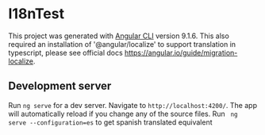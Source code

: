 # I18nTest

This project was generated with [Angular CLI](https://github.com/angular/angular-cli) version 9.1.6. This also required an installation of '@angular/localize' to support translation in typescript, please see official docs https://angular.io/guide/migration-localize.

## Development server

Run `ng serve` for a dev server. Navigate to `http://localhost:4200/`. The app will automatically reload if you change any of the source files.
Run ` ng serve --configuration=es` to get spanish translated equivalent
